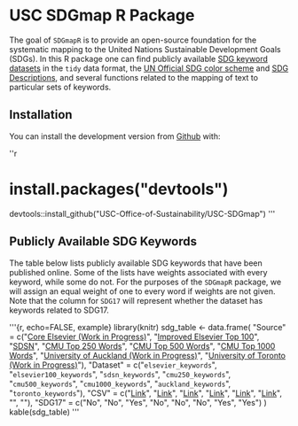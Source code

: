 # USC SDGmap R Package

<!-- badges: start -->
<!-- badges: end -->

The goal of `SDGmapR` is to provide an open-source foundation for the systematic mapping
to the United Nations Sustainable Development Goals (SDGs). In this R package one can find publicly available [SDG keyword datasets](https://github.com/pwu97/SDGmapR/tree/main/datasets) in the `tidy` data format, the [UN Official SDG color scheme](https://www.un.org/sustainabledevelopment/wp-content/uploads/2019/01/SDG_Guidelines_AUG_2019_Final.pdf) and [SDG Descriptions](https://github.com/pwu97/SDGmapR/blob/main/datasets/sdg_desc_cleaned.csv), and several functions related to the mapping of text to particular sets of keywords.

## Installation

You can install the development version from [Github](https://github.com/USC-Office-of-Sustainability/USC-SDGmap) with:

''r
# install.packages("devtools")
devtools::install_github("USC-Office-of-Sustainability/USC-SDGmap")
'''

## Publicly Available SDG Keywords

The table below lists publicly available SDG keywords that have been published online. Some
of the lists have weights associated with every keyword, while some do not. For the purposes
of the `SDGmapR` package, we will assign an equal weight of one to every word if weights are not given. 
Note that the column for `SDG17` will represent whether the dataset has keywords
related to SDG17.

'''{r, echo=FALSE, example}
library(knitr)
sdg_table <- data.frame(
  "Source" = c("[Core Elsevier (Work in Progress)](https://data.mendeley.com/datasets/87txkw7khs/1)", 
               "[Improved Elsevier Top 100](https://data.mendeley.com/datasets/9sxdykm8s4/2)", 
               "[SDSN](https://ap-unsdsn.org/regional-initiatives/universities-sdgs/)", 
               "[CMU Top 250 Words](https://www.cmu.edu/leadership/the-provost/provost-priorities/sustainability-initiative/sdg-definitions.html)",
               "[CMU Top 500 Words](https://www.cmu.edu/leadership/the-provost/provost-priorities/sustainability-initiative/sdg-definitions.html)",
               "[CMU Top 1000 Words](https://www.cmu.edu/leadership/the-provost/provost-priorities/sustainability-initiative/sdg-definitions.html)",
               "[University of Auckland (Work in Progress)](https://www.sdgmapping.auckland.ac.nz/)", "[University of Toronto (Work in Progress)](https://data.utoronto.ca/sustainable-development-goals-sdg-report/sdg-report-appendix/)"),
  "Dataset" = c("`elsevier_keywords`",
             "`elsevier100_keywords`",
             "`sdsn_keywords`",
             "`cmu250_keywords`",
             "`cmu500_keywords`",
             "`cmu1000_keywords`",
             "`auckland_keywords`",
             "`toronto_keywords`"),
  "CSV" = c("[Link](https://github.com/pwu97/SDGmapR/blob/main/datasets/elsevier_keywords_cleaned.csv)", "[Link](https://github.com/pwu97/SDGmapR/blob/main/datasets/elsevier100_keywords_cleaned.csv)", "[Link](https://github.com/pwu97/SDGmapR/blob/main/datasets/sdsn_keywords_cleaned.csv)", 
"[Link](https://github.com/pwu97/SDGmapR/blob/main/datasets/cmu250_keywords_cleaned.csv)",
"[Link](https://github.com/pwu97/SDGmapR/blob/main/datasets/cmu500_keywords_cleaned.csv)",
"[Link](https://github.com/pwu97/SDGmapR/blob/main/datasets/cmu1000_keywords_cleaned.csv)", "", ""),
  "SDG17" = c("No", "No", "Yes", "No", "No", "No", "Yes", "Yes")
)
kable(sdg_table)
'''


